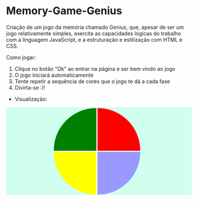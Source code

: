 # Memory-Game-Genius
 Criação de um jogo da memória chamado Genius, que, apesar de ser um jogo relativamente simples, exercita as capacidades lógicas do trabalho com a linguagem JavaScript, e a estruturação e estilização com HTML e CSS.

 Como jogar:
 1. Clique no botão "Ok" ao entrar na página e ser bem vindo ao jogo
 2. O jogo iniciará automaticamente
 3. Tente repetir a sequência de cores que o jogo te dá a cada fase
 4. Divirta-se :)!

- Visualização: 
<img src="print-jogo.png">